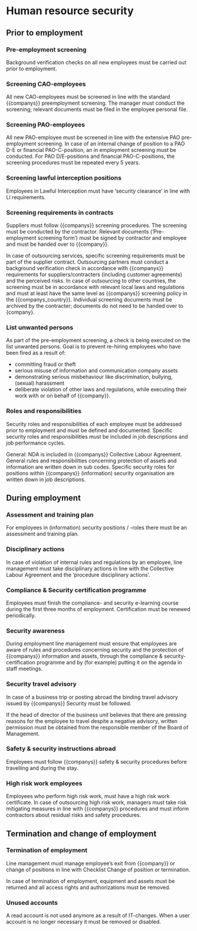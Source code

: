 # Human resource security

## Prior to employment

### Pre-employment screening

Background verification checks on all new employees must be carried out prior to employment.

### Screening CAO-employees

All new CAO-employees must be screened in line with the standard {{companys}} preemployment screening. The manager must conduct the screening; relevant documents must be filed in the employee personal file.

### Screening PAO-employees

All new PAO-employee must be screened in line with the extensive PAO pre-employment screening. In case of an internal change of position to a PAO D-E or financial PAO-C-position, an in employment screening must be conducted. For PAO D/E-positions and financial PAO-C-positions, the screening procedures must be repeated every 5 years.

### Screening lawful interception positions

Employees in Lawful Interception must have ‘security clearance’ in line with LI requirements.

### Screening requirements in contracts

Suppliers must follow {{companys}} screening procedures. The screening must be conducted by the contractor. Relevant documents (‘Pre-employment screening form’) must be signed by contractor and employee and must be handed over to {{company}}.

In case of outsourcing services, specific screening requirements must be part of the supplier contract. Outsourcing partners must conduct a background verification check in accordance with {{companys}} requirements for suppliers/contracters (including customer agreements) and the perceived risks. In case of outsourcing to other countries, the screening must be in accordance with relevant local laws and regulations and must at least have the same level as {{companys}} screening policy in the {{companys_country}}. Individual screening documents must be archived by the contracter; documents do not need to be handed over to {company}.

### List unwanted persons

As part of the pre-employment screening, a check is being executed on the list unwanted persons. Goal is to prevent re-hiring employees who have been fired as a result of:
- committing fraud or theft
- serious misuse of information and communication company assets
- demonstrating serious misbehaviour like discrimination, bullying, (sexual) harassment
- deliberate violation of other laws and regulations,
  while executing their work with or on behalf of {{company}}.

### Roles and responsibilities

Security roles and responsibilities of each employee must be addressed prior to employment and must be defined and documented. Specific security roles and responsibilities must be included in job descriptions and job performance cycles.

General: NDA is included in {{companys}} Collective Labour Agreement.
General rules and responsibilities concerning protection of assets and information are written down in sub codes.
Specific security roles for positions within {{companys}} (information) security organisation are written down in job descriptions.

## During employment

### Assessment and training plan

For employees in (information) security positions / -roles there must be an assessment and training plan.

### Disciplinary actions

In case of violation of internal rules and regulations by an employee, line management must take disciplinary actions in line with the Collective Labour Agreement and the ‘procedure disciplinary actions’.

### Compliance & Security certification programme

Employees must finish the compliance- and security e-learning course during the first three months of employment. Certification must be renewed periodically.

### Security awareness

During employment line management must ensure that employees are aware of rules and procedures concerning security and the protection of {{companys}} information and assets, through the compliance & security-certification programme and by (for example) putting it on the agenda in staff meetings.

### Security travel advisory

In case of a business trip or posting abroad the binding travel advisory issued by {{companys}} Security must be followed.

If the head of director of the business unit believes that there are pressing reasons for the employee to travel despite a negative advisory, written permission must be obtained from the responsible member of the Board of Management.

### Safety & security instructions abroad

Employees must follow {{companys}} safety & security procedures before travelling and during the stay.

### High risk work employees

Employees who perform high risk work, must have a high risk work certificate. In case of outsourcing high risk work, managers must take risk mitigating measures in line with {{companys}} procedures and must inform contractors about residual risks and safety procedures.

## Termination and change of employment

### Termination of employment

Line management must manage employee’s exit from {{company}} or change of positions in line with Checklist Change of position or termination.

In case of termination of employment, equipment and assets must be returned and all access rights and authorizations must be removed.

### Unused accounts

A read account is not used anymore as a result of IT-changes. When a user account is no longer necessary it must be removed or disabled.

